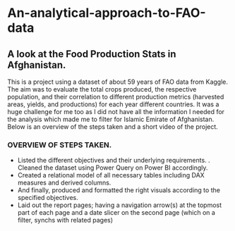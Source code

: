# An-analytical-approach-to-FAO-data


## A look at the Food Production Stats in Afghanistan.


This is a project using a dataset of about 59 years of FAO data from Kaggle. The aim was to evaluate the total crops produced, the respective population, and their correlation to different production metrics (harvested areas, yields, and productions) for each year different countries. It was a huge challenge for me too as I did not have all the information I needed for the analysis which made me to filter for Islamic Emirate of Afghanistan. Below is an overview of the steps taken and a short video of the project.

### OVERVIEW OF STEPS TAKEN.
- Listed the different objectives and their underlying requirements.
. Cleaned the dataset using Power Query on Power BI accordingly.
- Created a relational model of all necessary tables including DAX measures and derived columns.
- And finally, produced and formatted the right visuals according to the specified objectives.
- Laid out the report pages; having a navigation arrow(s) at the topmost part of each page and a date slicer on the second page (which on a filter, synchs with related pages)
